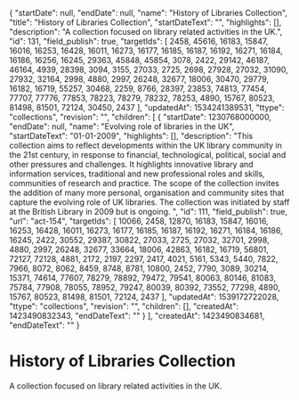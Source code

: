 {
  "startDate": null, 
  "endDate": null, 
  "name": "History of Libraries Collection", 
  "title": "History of Libraries Collection", 
  "startDateText": "", 
  "highlights": [], 
  "description": "A collection focused on library related activities in the UK.", 
  "id": 131, 
  "field_publish": true, 
  "targetIds": [
    2458, 
    45616, 
    16183, 
    15847, 
    16016, 
    16253, 
    16428, 
    16011, 
    16273, 
    16177, 
    16185, 
    16187, 
    16192, 
    16271, 
    16184, 
    16186, 
    16256, 
    16245, 
    29363, 
    45848, 
    45854, 
    3078, 
    2422, 
    29142, 
    46187, 
    46164, 
    4939, 
    28398, 
    3094, 
    3155, 
    27033, 
    2725, 
    2698, 
    27928, 
    27032, 
    31090, 
    27932, 
    32164, 
    2998, 
    4880, 
    2997, 
    26248, 
    32677, 
    18006, 
    30470, 
    29779, 
    16182, 
    16719, 
    55257, 
    30468, 
    2259, 
    8766, 
    28397, 
    23853, 
    74813, 
    77454, 
    77707, 
    77776, 
    77853, 
    78223, 
    78279, 
    78232, 
    78253, 
    4890, 
    15767, 
    80523, 
    81498, 
    81501, 
    72124, 
    30450, 
    2437
  ], 
  "updatedAt": 1534241389531, 
  "ttype": "collections", 
  "revision": "", 
  "children": [
    {
      "startDate": 1230768000000, 
      "endDate": null, 
      "name": "Evolving role of libraries in the UK", 
      "startDateText": "01-01-2009", 
      "highlights": [], 
      "description": "This collection aims to reflect developments within the UK library community in the 21st century, in response to financial, technological, political, social and other pressures and challenges. It highlights innovative library and information services, traditional and new professional roles and skills, communities of research and practice. The scope of the collection invites the addition of many more personal, organisation and community sites that capture the evolving role of UK libraries. The collection was initiated by staff at the British Library in 2009 but is ongoing. ", 
      "id": 111, 
      "field_publish": true, 
      "url": "act-154", 
      "targetIds": [
        10066, 
        2458, 
        12870, 
        16183, 
        15847, 
        16016, 
        16253, 
        16428, 
        16011, 
        16273, 
        16177, 
        16185, 
        16187, 
        16192, 
        16271, 
        16184, 
        16186, 
        16245, 
        2422, 
        30552, 
        29387, 
        30822, 
        27033, 
        2725, 
        27032, 
        32701, 
        2998, 
        4880, 
        2997, 
        26248, 
        32677, 
        33664, 
        18006, 
        42863, 
        16182, 
        16719, 
        56801, 
        72127, 
        72128, 
        4881, 
        2172, 
        2197, 
        2297, 
        2417, 
        4021, 
        5161, 
        5343, 
        5440, 
        7822, 
        7966, 
        8072, 
        8062, 
        8459, 
        8748, 
        8781, 
        10800, 
        2452, 
        7790, 
        3089, 
        30214, 
        15371, 
        74614, 
        77607, 
        78279, 
        78892, 
        79472, 
        79541, 
        80063, 
        80146, 
        81083, 
        75784, 
        77908, 
        78055, 
        78952, 
        79247, 
        80039, 
        80392, 
        73552, 
        77298, 
        4890, 
        15767, 
        80523, 
        81498, 
        81501, 
        72124, 
        2437
      ], 
      "updatedAt": 1539172722028, 
      "ttype": "collections", 
      "revision": "", 
      "children": [], 
      "createdAt": 1423490832343, 
      "endDateText": ""
    }
  ], 
  "createdAt": 1423490834681, 
  "endDateText": ""
}

# History of Libraries Collection

A collection focused on library related activities in the UK.